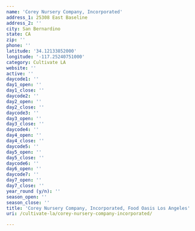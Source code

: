 ```yaml
---
name: 'Corey Nursery Company, Incorporated'
address_1: 25308 East Baseline
address_2: ''
city: San Bernardino
state: CA
zip: ''
phone: ''
latitude: '34.12133852000'
longitude: '-117.25240751000'
category: Cultivate LA
website: ''
active: ''
daycode1: ''
day1_open: ''
day1_close: ''
daycode2: ''
day2_open: ''
day2_close: ''
daycode3: ''
day3_open: ''
day3_close: ''
daycode4: ''
day4_open: ''
day4_close: ''
daycode5: ''
day5_open: ''
day5_close: ''
daycode6: ''
day6_open: ''
daycode7: ''
day7_open: ''
day7_close: ''
year_round (y/n): ''
season_open: ''
season_close: ''
title: 'Corey Nursery Company, Incorporated, Food Oasis Los Angeles'
uri: /cultivate-la/corey-nursery-company-incorporated/

---
```

